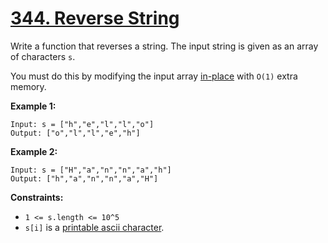 # [344. Reverse String](https://leetcode.com/problems/reverse-string/description/)

Write a function that reverses a string. The input string is given as an array of characters `s`.

You must do this by modifying the input array <a href="https://en.wikipedia.org/wiki/In-place_algorithm" target="_blank">in-place</a> with `O(1)` extra memory.

**Example 1:**

```
Input: s = ["h","e","l","l","o"]
Output: ["o","l","l","e","h"]
```

**Example 2:**

```
Input: s = ["H","a","n","n","a","h"]
Output: ["h","a","n","n","a","H"]
```

**Constraints:**

- `1 <= s.length <= 10^5`
- `s[i]` is a <a href="https://en.wikipedia.org/wiki/ASCII#Printable_characters" target="_blank">printable ascii character</a>.
